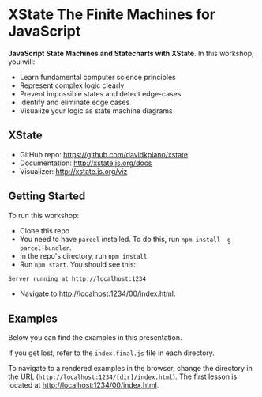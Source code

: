 # XState The Finite Machines for JavaScript

**JavaScript State Machines and Statecharts with XState**. In this workshop, you will:

- Learn fundamental computer science principles
- Represent complex logic clearly
- Prevent impossible states and detect edge-cases
- Identify and eliminate edge cases
- Visualize your logic as state machine diagrams

## XState

- GitHub repo: https://github.com/davidkpiano/xstate
- Documentation: http://xstate.js.org/docs
- Visualizer: http://xstate.js.org/viz

## Getting Started

To run this workshop:

- Clone this repo
- You need to have `parcel` installed. To do this, run `npm install -g parcel-bundler`.
- In the repo's directory, run `npm install`
- Run `npm start`. You should see this:

```bash
Server running at http://localhost:1234
```

- Navigate to [http://localhost:1234/00/index.html](http://localhost:1234/00/index.html).

## Examples

Below you can find the examples in this presentation.

If you get lost, refer to the `index.final.js` file in each directory.

To navigate to a rendered examples in the browser, change the directory in the URL (`http://localhost:1234/[dir]/index.html`). The first lesson is located at [http://localhost:1234/00/index.html](http://localhost:1234/01/index.html).
